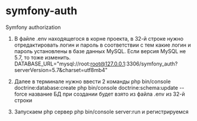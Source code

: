 # symfony-auth
Symfony authorization

1) В файле .env находящегося в корне проекта, в 32-й строке нужно отредактировать логин и пароль в соответствии
с тем какие логин и пароль установлены в базе данных MySQL. Если версия MySQL не 5.7, то тоже изменить.
DATABASE_URL="mysql://root:root@127.0.0.1:3306/symfony_auth?serverVersion=5.7&charset=utf8mb4"

2) Далее в терминале нужно ввести 2 команды
php bin/console doctrine:database:create
php bin/console doctrine:schema:update --force
название БД при создании будет взято из файла .env из 32-й строки

3) Запускаем php сервер
php bin/console server:run
и регистрируемся
